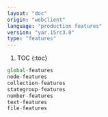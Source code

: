 ```yaml
---
layout: "doc"
origin: "webclient"
language: "production features"
version: "yar.15rc3.0"
type: "features"
---
```


1. TOC
{:toc}

```js
global-features
node-features
collection-features
stategroup-features
number-features
text-features
file-features
```
